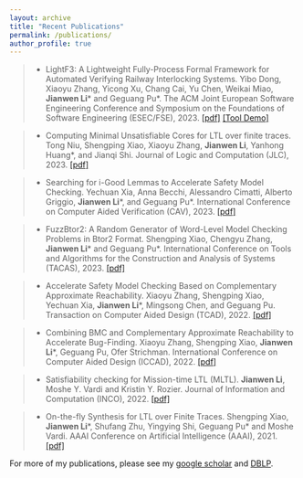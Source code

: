 ```yaml
---
layout: archive
title: "Recent Publications"
permalink: /publications/
author_profile: true
---
```


> - LightF3: A Lightweight Fully-Process Formal Framework for Automated Verifying Railway Interlocking Systems. Yibo Dong, Xiaoyu Zhang, Yicong Xu, Chang Cai, Yu Chen, Weikai Miao, **Jianwen Li**\* and Geguang Pu\*. The ACM Joint European Software Engineering Conference and Symposium on the Foundations of Software Engineering (ESEC/FSE), 2023. [\[pdf\]](http://lijwen2748.github.io/files/papers/FSE2023.pdf) [\[Tool Demo\]](http://lijwen2748.github.io/files/others/LightF3_demo.zip)

> - Computing Minimal Unsatisfiable Cores for LTL over finite traces. Tong Niu, Shengping Xiao, Xiaoyu Zhang, **Jianwen Li**, Yanhong Huang\*, and Jianqi Shi. Journal of Logic and Computation (JLC), 2023. [\[pdf\]](http://lijwen2748.github.io/files/papers/JLC2023.pdf)

> - Searching for i-Good Lemmas to Accelerate Safety Model Checking. Yechuan Xia, Anna Becchi, Alessandro Cimatti, Alberto Griggio, **Jianwen Li**\*, and Geguang Pu\*. International Conference on Computer Aided Verification (CAV), 2023. [\[pdf\]](http://lijwen2748.github.io/files/papers/CAV2023.pdf)

> - FuzzBtor2: A Random Generator of Word-Level Model Checking Problems in Btor2 Format. Shengping Xiao, Chengyu Zhang, **Jianwen Li**\* and Geguang Pu\*. International Conference on Tools and Algorithms for the Construction and Analysis of Systems (TACAS), 2023. [\[pdf\]](http://lijwen2748.github.io/files/papers/TACAS2023.pdf)

> - Accelerate Safety Model Checking Based on Complementary Approximate Reachability. Xiaoyu Zhang, Shengping Xiao, Yechuan Xia, **Jianwen Li**\*, Mingsong Chen, and Geguang Pu. Transaction on Computer Aided Design (TCAD), 2022. [\[pdf\]](http://lijwen2748.github.io/files/papers/TCAD2022.pdf)

> - Combining BMC and Complementary Approximate Reachability to Accelerate Bug-Finding. Xiaoyu Zhang, Shengping Xiao, **Jianwen Li**\*, Geguang Pu, Ofer Strichman. International Conference on Computer Aided Design (ICCAD), 2022. [\[pdf\]](http://lijwen2748.github.io/files/papers/ICCAD2022.pdf)

> - Satisfiability checking for Mission-time LTL (MLTL). **Jianwen Li**, Moshe Y. Vardi and Kristin Y. Rozier. Journal of Information and Computation (INCO), 2022. [\[pdf\]](http://lijwen2748.github.io/files/papers/INCO2022.pdf)

> - On-the-fly Synthesis for LTL over Finite Traces. Shengping Xiao, **Jianwen Li**\*, Shufang Zhu,  Yingying Shi, Geguang Pu\* and Moshe Vardi. AAAI Conference on Artificial Intelligence (AAAI), 2021. [\[pdf\]](http://lijwen2748.github.io/files/papers/AAAI2021.pdf)


For more of my publications, please see my [google scholar](https://scholar.google.com/citations?user=kpv4RzgAAAAJ&hl=en) and [DBLP](https://dblp.org/pid/21/8669.html).


<!---
{% if author.googlescholar %}
  You can also find my articles on <u><a href="{{author.googlescholar}}">my Google Scholar profile</a>.</u>
{% endif %}

{% include base_path %}

{% for post in site.publications reversed %}
  {% include archive-single.html %}
{% endfor %}

--->